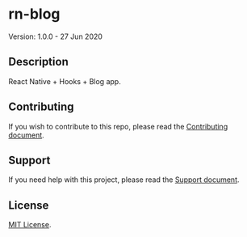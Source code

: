 # rn-blog

Version: 1.0.0 - 27 Jun 2020

## Description

React Native + Hooks + Blog app.

## Contributing

If you wish to contribute to this repo, please read the [Contributing document](.github/CONTRIBUTING.md).

## Support

If you need help with this project, please read the [Support document](.github/SUPPORT.md).

## License

[MIT License](LICENSE).
